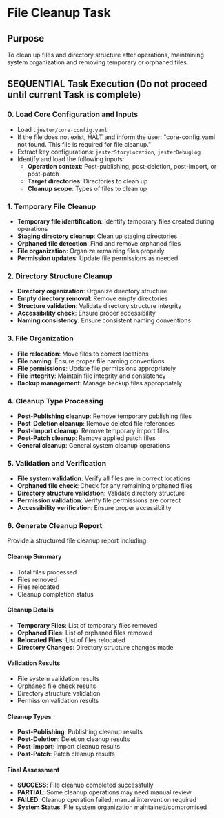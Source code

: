 

# File Cleanup Task

## Purpose

To clean up files and directory structure after operations, maintaining system organization and removing temporary or orphaned files.

## SEQUENTIAL Task Execution (Do not proceed until current Task is complete)

### 0. Load Core Configuration and Inputs

- Load `.jester/core-config.yaml`
- If the file does not exist, HALT and inform the user: "core-config.yaml not found. This file is required for file cleanup."
- Extract key configurations: `jesterStoryLocation`, `jesterDebugLog`
- Identify and load the following inputs:
  - **Operation context**: Post-publishing, post-deletion, post-import, or post-patch
  - **Target directories**: Directories to clean up
  - **Cleanup scope**: Types of files to clean up

### 1. Temporary File Cleanup

- **Temporary file identification**: Identify temporary files created during operations
- **Staging directory cleanup**: Clean up staging directories
- **Orphaned file detection**: Find and remove orphaned files
- **File organization**: Organize remaining files properly
- **Permission updates**: Update file permissions as needed

### 2. Directory Structure Cleanup

- **Directory organization**: Organize directory structure
- **Empty directory removal**: Remove empty directories
- **Structure validation**: Validate directory structure integrity
- **Accessibility check**: Ensure proper accessibility
- **Naming consistency**: Ensure consistent naming conventions

### 3. File Organization

- **File relocation**: Move files to correct locations
- **File naming**: Ensure proper file naming conventions
- **File permissions**: Update file permissions appropriately
- **File integrity**: Maintain file integrity and consistency
- **Backup management**: Manage backup files appropriately

### 4. Cleanup Type Processing

- **Post-Publishing cleanup**: Remove temporary publishing files
- **Post-Deletion cleanup**: Remove deleted file references
- **Post-Import cleanup**: Remove temporary import files
- **Post-Patch cleanup**: Remove applied patch files
- **General cleanup**: General system cleanup operations

### 5. Validation and Verification

- **File system validation**: Verify all files are in correct locations
- **Orphaned file check**: Check for any remaining orphaned files
- **Directory structure validation**: Validate directory structure
- **Permission validation**: Verify file permissions are correct
- **Accessibility verification**: Ensure proper accessibility

### 6. Generate Cleanup Report

Provide a structured file cleanup report including:

#### Cleanup Summary
- Total files processed
- Files removed
- Files relocated
- Cleanup completion status

#### Cleanup Details
- **Temporary Files**: List of temporary files removed
- **Orphaned Files**: List of orphaned files removed
- **Relocated Files**: List of files relocated
- **Directory Changes**: Directory structure changes made

#### Validation Results
- File system validation results
- Orphaned file check results
- Directory structure validation
- Permission validation results

#### Cleanup Types
- **Post-Publishing**: Publishing cleanup results
- **Post-Deletion**: Deletion cleanup results
- **Post-Import**: Import cleanup results
- **Post-Patch**: Patch cleanup results

#### Final Assessment
- **SUCCESS**: File cleanup completed successfully
- **PARTIAL**: Some cleanup operations may need manual review
- **FAILED**: Cleanup operation failed, manual intervention required
- **System Status**: File system organization maintained/compromised